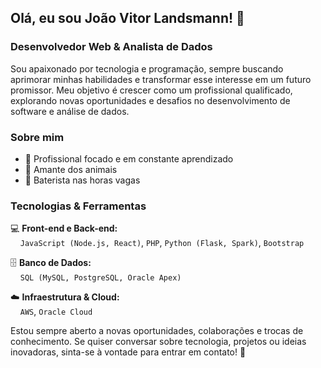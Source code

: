 ## Olá, eu sou João Vitor Landsmann! 👋  
### Desenvolvedor Web & Analista de Dados  

Sou apaixonado por tecnologia e programação, sempre buscando aprimorar minhas habilidades e transformar esse interesse em um futuro promissor. Meu objetivo é crescer como um profissional qualificado, explorando novas oportunidades e desafios no desenvolvimento de software e análise de dados.  

### Sobre mim  
- 🎯 Profissional focado e em constante aprendizado  
- 🐾 Amante dos animais  
- 🥁 Baterista nas horas vagas  

### Tecnologias & Ferramentas  
💻 **Front-end e Back-end:**  
&nbsp;&nbsp;&nbsp;&nbsp;`JavaScript (Node.js, React)`, `PHP`, `Python (Flask, Spark)`, `Bootstrap`  

🗄️ **Banco de Dados:**  
&nbsp;&nbsp;&nbsp;&nbsp;`SQL (MySQL, PostgreSQL, Oracle Apex)`  

☁️ **Infraestrutura & Cloud:**  
&nbsp;&nbsp;&nbsp;&nbsp;`AWS`, `Oracle Cloud`  
 

Estou sempre aberto a novas oportunidades, colaborações e trocas de conhecimento. Se quiser conversar sobre tecnologia, projetos ou ideias inovadoras, sinta-se à vontade para entrar em contato! 🚀  
